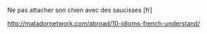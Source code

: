 



Ne pas attacher son chien avec des saucisses [fr]

http://matadornetwork.com/abroad/10-idioms-french-understand/